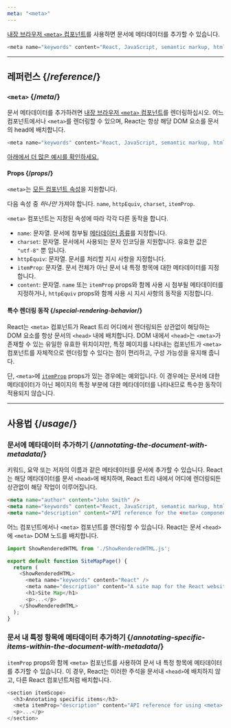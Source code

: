 ```yaml
---
meta: "<meta>"
---
```


<Intro>

[내장 브라우저 `<meta>` 컴포넌트](https://developer.mozilla.org/ko/docs/Web/HTML/Element/meta)를 사용하면 문서에 메타데이터를 추가할 수 있습니다.

```js
<meta name="keywords" content="React, JavaScript, semantic markup, html" />
```

</Intro>

<InlineToc />

---

## 레퍼런스 {/*reference*/}

### `<meta>` {/*meta*/}

문서 메타데이터를 추가하려면 [내장 브라우저 `<meta>` 컴포넌트](https://developer.mozilla.org/ko/docs/Web/HTML/Element/meta)를 렌더링하십시오. 어느 컴포넌트에서나 `<meta>`를 렌더링할 수 있으며, React는 항상 해당 DOM 요소를 문서의 head에 배치합니다.

```js
<meta name="keywords" content="React, JavaScript, semantic markup, html" />
```

[아래에서 더 많은 예시를 확인하세요.](#usage)

#### Props {/*props*/}

`<meta>`는 [모든 컴포넌트 속성](/reference/react-dom/components/common#props)을 지원합니다.

다음 속성 중 _하나만_ 가져야 합니다. `name`, `httpEquiv`, `charset`, `itemProp`.

`<meta>` 컴포넌트는 지정된 속성에 따라 각각 다른 동작을 합니다.

* `name`: 문자열. 문서에 첨부될 [메타데이터 종류](https://developer.mozilla.org/ko/docs/Web/HTML/Element/meta/name)를 지정합니다.
* `charset`: 문자열. 문서에서 사용되는 문자 인코딩을 지원합니다. 유효한 값은 `"utf-8"` 뿐 입니다.
* `httpEquiv`: 문자열. 문서를 처리할 지시 사항을 지정합니다.
* `itemProp`: 문자열. 문서 전체가 아닌 문서 내 특정 항목에 대한 메타데이터를 지정합니다.
* `content`: 문자열. `name` 또는 `itemProp` props와 함께 사용 시 첨부될 메타데이터를 지정하거나, `httpEquiv` props와 함께 사용 시 지시 사항의 동작을 지정합니다.

#### 특수 렌더링 동작 {/*special-rendering-behavior*/}

React는 `<meta>` 컴포넌트가 React 트리 어디에서 렌더링되든 상관없이 해당하는 DOM 요소를 항상 문서의 `<head>` 내에 배치합니다. DOM 내에서 `<head>`는 `<meta>`가 존재할 수 있는 유일한 유효한 위치이지만, 특정 페이지를 나타내는 컴포넌트가 `<meta>` 컴포넌트를 자체적으로 렌더링할 수 있다는 점이 편리하고, 구성 가능성을 유지해 줍니다.

단, `<meta>`에 [`itemProp`](https://developer.mozilla.org/ko/docs/Web/HTML/Global_attributes/itemprop) props가 있는 경우에는 예외입니다. 이 경우에는 문서에 대한 메타데이터가 아닌 페이지의 특정 부분에 대한 메타데이터를 나타내므로 특수한 동작이 적용되지 않습니다.

---

## 사용법 {/*usage*/}

### 문서에 메타데이터 추가하기 {/*annotating-the-document-with-metadata*/}

키워드, 요약 또는 저자의 이름과 같은 메타데이터를 문서에 추가할 수 있습니다. React는 해당 메타데이터를 문서 `<head>`에 배치하며, React 트리 내에서 어디에 렌더링되든 상관없이 해당 작업이 이루어집니다.

```html
<meta name="author" content="John Smith" />
<meta name="keywords" content="React, JavaScript, semantic markup, html" />
<meta name="description" content="API reference for the <meta> component in React DOM" />
```

어느 컴포넌트에서나 `<meta>` 컴포넌트를 렌더링할 수 있습니다. React는 문서 `<head>`에 `<meta>` DOM 노드를 배치합니다.

<SandpackWithHTMLOutput>

```js src/App.js active
import ShowRenderedHTML from './ShowRenderedHTML.js';

export default function SiteMapPage() {
  return (
    <ShowRenderedHTML>
      <meta name="keywords" content="React" />
      <meta name="description" content="A site map for the React website" />
      <h1>Site Map</h1>
      <p>...</p>
    </ShowRenderedHTML>
  );
}
```

</SandpackWithHTMLOutput>

### 문서 내 특정 항목에 메타데이터 추가하기 {/*annotating-specific-items-within-the-document-with-metadata*/}

`itemProp` props와 함께 `<meta>` 컴포넌트를 사용하여 문서 내 특정 항목에 메타데이터를 추가할 수 있습니다. 이 경우, React는 이러한 주석을 문서내 `<head>`에 배치하지 않고, 다른 React 컴포넌트처럼 배치합니다.

```js
<section itemScope>
  <h3>Annotating specific items</h3>
  <meta itemProp="description" content="API reference for using <meta> with itemProp" />
  <p>...</p>
</section>
```
